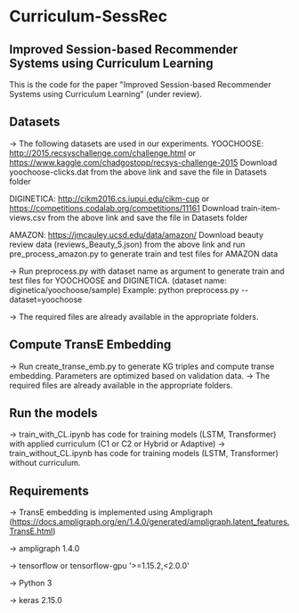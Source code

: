 # Curriculum-SessRec
## Improved Session-based Recommender Systems using Curriculum Learning
This is the code for the paper "Improved Session-based Recommender Systems using Curriculum Learning" (under review). 

## Datasets
-> The following datasets are used in our experiments. 
YOOCHOOSE: http://2015.recsyschallenge.com/challenge.html or https://www.kaggle.com/chadgostopp/recsys-challenge-2015
Download yoochoose-clicks.dat from the above link and save the file in Datasets folder 

DIGINETICA: http://cikm2016.cs.iupui.edu/cikm-cup or https://competitions.codalab.org/competitions/11161
Download train-item-views.csv from the above link and save the file in Datasets folder

AMAZON: https://jmcauley.ucsd.edu/data/amazon/
Download beauty review data (reviews_Beauty_5.json) from the above link and run pre_process_amazon.py to generate train and test files for AMAZON data

-> Run preprocess.py with dataset name as argument to generate train and test files for YOOCHOOSE and DIGINETICA. (dataset name: diginetica/yoochoose/sample)
Example: python preprocess.py --dataset=yoochoose

-> The required files are already available in the appropriate folders. 

## Compute TransE Embedding 
-> Run create_transe_emb.py to generate KG triples and compute transe embedding. Parameters are optimized based on validation data.
-> The required files are already available in the appropriate folders. 
## Run the models
-> train_with_CL.ipynb has code for training models (LSTM, Transformer) with applied curriculum (C1 or C2 or Hybrid or Adaptive) 
-> train_without_CL.ipynb has code for training models (LSTM, Transformer) without curriculum.
## Requirements
-> TransE embedding is implemented using Ampligraph (https://docs.ampligraph.org/en/1.4.0/generated/ampligraph.latent_features.TransE.html)

-> ampligraph 1.4.0

-> tensorflow or tensorflow-gpu '>=1.15.2,<2.0.0'

-> Python 3

-> keras 2.15.0

